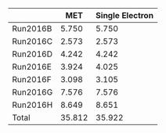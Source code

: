 |  | MET | Single Electron |
|-|-|-|
| Run2016B | 5\.750 | 5\.750 |
| Run2016C | 2\.573 | 2\.573 |
| Run2016D | 4\.242 | 4\.242 |
| Run2016E | 3\.924 | 4\.025 |
| Run2016F | 3\.098 | 3\.105 |
| Run2016G | 7\.576 | 7\.576 |
| Run2016H | 8\.649 | 8\.651 |
| Total | 35\.812 | 35\.922 |

